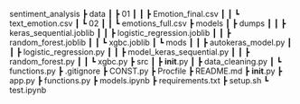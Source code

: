 sentiment_analysis
 ┣ data
 ┃ ┣ 01
 ┃ ┃ ┣ Emotion_final.csv
 ┃ ┃ ┗ text_emotion.csv
 ┃ ┗ 02
 ┃ ┃ ┗ emotions_full.csv
 ┣ models
 ┃ ┣ dumps
 ┃ ┃ ┣ keras_sequential.joblib
 ┃ ┃ ┣ logistic_regression.joblib
 ┃ ┃ ┣ random_forest.joblib
 ┃ ┃ ┗ xgbc.joblib
 ┃ ┗ mods
 ┃ ┃ ┣ autokeras_model.py
 ┃ ┃ ┣ logistic_regression.py
 ┃ ┃ ┣ model_keras_sequential.py
 ┃ ┃ ┣ random_forest.py
 ┃ ┃ ┗ xgbc.py
 ┣ src
 ┃ ┣ __init__.py
 ┃ ┣ data_cleaning.py
 ┃ ┗ functions.py
 ┣ .gitignore
 ┣ CONST.py
 ┣ Procfile
 ┣ README.md
 ┣ __init__.py
 ┣ app.py
 ┣ functions.py
 ┣ models.ipynb
 ┣ requirements.txt
 ┣ setup.sh
 ┗ test.ipynb